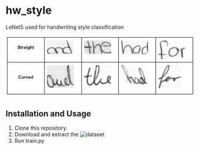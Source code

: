 # hw_style
LeNet5 used for handwriting style classification

![straight_curved](straight_curved.JPG)

## Installation and Usage

1. Clone this repository.
2. Download and extract the ![dataset](https://drive.google.com/file/d/1ew11mgCbdTESKxKkvS6V8jul3jAx2qLZ/view?usp=share_link)
3. Run train.py
